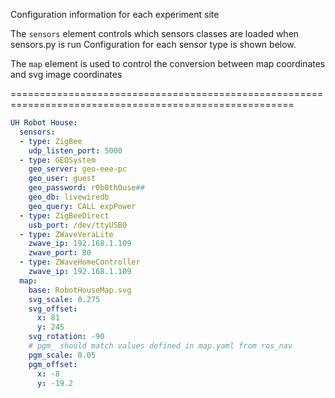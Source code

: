 Configuration information for each experiment site

The `sensors` element controls which sensors classes are loaded when sensors.py is run 
  Configuration for each sensor type is shown below.
  
The `map` element is used to control the conversion between map coordinates and svg image coordinates

=======================================================================================================
```yaml
UH Robot House:
  sensors:
  - type: ZigBee
    udp_listen_port: 5000
  - type: GEOSystem
    geo_server: geo-eee-pc
    geo_user: guest
    geo_password: r0b0th0use##
    geo_db: livewiredb
    geo_query: CALL expPower
  - type: ZigBeeDirect
    usb_port: /dev/ttyUSB0
  - type: ZWaveVeraLite
    zwave_ip: 192.168.1.109
    zwave_port: 80
  - type: ZWaveHomeController
    zwave_ip: 192.168.1.109
  map:
    base: RobotHouseMap.svg
    svg_scale: 0.275
    svg_offset: 
      x: 81
      y: 245
    svg_rotation: -90
    # pgm_ should match values defined in map.yaml from ros_nav
    pgm_scale: 0.05
    pgm_offset:
      x: -8
      y: -19.2
```
